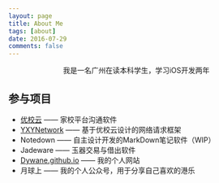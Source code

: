 ```yaml
---
layout: page
title: About Me
tags: [about]
date: 2016-07-29
comments: false
---
```

    
<center>我是一名广州在读本科学生，学习iOS开发两年</center>

## 参与项目
* [优校云](https://baike.baidu.com/item/优校云/22025463?fr=aladdin) —— 家校平台沟通软件
* [YXYNetwork](https://github.com/Dywane/YXYNetwork) —— 基于优校云设计的网络请求框架
* Notedown —— 自主设计开发的MarkDown笔记软件（WIP）
* Jadeware —— 玉器交易与借出软件
* [Dywane.github.io](dywane.github.io) —— 我的个人网站
* 月球上 —— 我的个人公众号，用于分享自己喜欢的港乐



